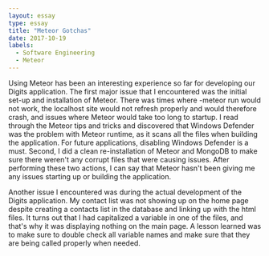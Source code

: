 ```yaml
---
layout: essay
type: essay
title: "Meteor Gotchas"
date: 2017-10-19
labels:
  - Software Engineering
  - Meteor
---
```


Using Meteor has been an interesting experience so far for developing our Digits application. The first major issue that I encountered was the initial set-up and installation of Meteor. There was times where -meteor run would not work, the localhost site would not refresh properly and would therefore crash, and issues where Meteor would take too long to startup. I read through the Meteor tips and tricks and discovered that Windows Defender was the problem with Meteor runtime, as it scans all the files when building the application. For future applications, disabling Windows Defender is a must. Second, I did a clean re-installation of Meteor and MongoDB to make sure there weren't any corrupt files that were causing issues. After performing these two actions, I can say that Meteor hasn't been giving me any issues starting up or building the application.

Another issue I encountered was during the actual development of the Digits application. My contact list was not showing up on the home page despite creating a contacts list in the database and linking up with the html files. It turns out that I had capitalized a variable in one of the files, and that's why it was displaying nothing on the main page. A lesson learned was to make sure to double check all variable names and make sure that they are being called properly when needed.
